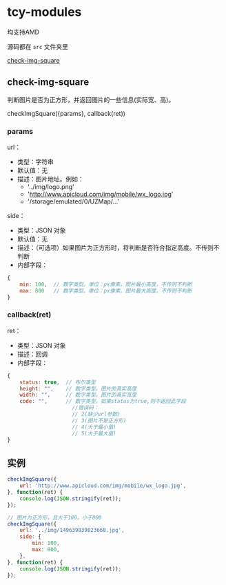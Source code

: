 # tcy-modules

均支持AMD

源码都在 `src` 文件夹里

[check-img-square](#check-img-square "判断图片是否为正方形，并返回图片的一些信息(实际宽、高)。")

## check-img-square

判断图片是否为正方形，并返回图片的一些信息(实际宽、高)。

checkImgSquare({params}, callback(ret))


### params

url：

- 类型：字符串
- 默认值：无
- 描述：图片地址。例如：
    - '../img/logo.png'
    - 'http://www.apicloud.com/img/mobile/wx_logo.jpg'
    - '/storage/emulated/0/UZMap/...'

side：

- 类型：JSON 对象
- 默认值：无
- 描述：（可选项）如果图片为正方形时，将判断是否符合指定高度。不传则不判断
- 内部字段：
```javascript
{
    min: 100,  // 数字类型。单位：px像素。图片最小高度，不传则不判断
    max: 800   // 数字类型。单位：px像素。图片最大高度，不传则不判断
}
```

### callback(ret)

ret：

- 类型：JSON 对象
- 描述：回调
- 内部字段：
```javascript
{
    status: true,  // 布尔类型
    height: "",    // 数字类型。图片的真实高度
    width: "",     // 数字类型。图片的真实宽度
    code: "",      // 数字类型。如果status为true,则不返回此字段
                     //错误码：
                     // 2(缺少url参数)
                     // 3(图片不是正方形)
                     // 4(大于最小值)
                     // 5(大于最大值)
}
```

## 实例

```javascript
checkImgSquare({
    url: 'http://www.apicloud.com/img/mobile/wx_logo.jpg',
}, function(ret) {
    console.log(JSON.stringify(ret));
});

// 图片为正方形，且大于100，小于800
checkImgSquare({
    url: '../img/149639839823668.jpg',
    side: {
        min: 100,
        max: 800,
    },
}, function(ret) {
    console.log(JSON.stringify(ret));
});


```


